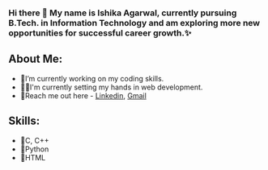 <h3>Hi there 👋 My name is Ishika Agarwal, currently pursuing B.Tech. in Information Technology and am exploring more new opportunities for successful career growth.✨</h3>

  <h2>About Me:</h2>

<ul>
  <li>🌱I’m currently working on my coding skills.</li>
  <li>👩‍💻I'm currently setting my hands in web development.</li>
  <li>📝Reach me out here - <a href="https://www.linkedin.com/in/ishikaagarwal3031/"> Linkedin</a>, <a href="ishikaagarwal3031@gmail.com">Gmail</a></li>
</ul> 

<h2>Skills:</h2>

<ul>
  <li>📍C, C++</li>
  <li>📍Python</li>
  <li>📍HTML</a></li>
</ul>

<!---
ishikaagarwal3031/ishikaagarwal3031 is a ✨ special ✨ repository because its `README.md` (this file) appears on your GitHub profile.
You can click the Preview link to take a look at your changes.
--->
